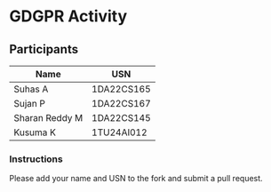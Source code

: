 # GDGPR Activity

## Participants

| Name   | USN        |
|--------|------------|
| Suhas A| 1DA22CS165 |
| Sujan P| 1DA22CS167 |
| Sharan Reddy M| 1DA22CS145|
| Kusuma K| 1TU24AI012 |
### Instructions
Please add your name and USN to the fork and submit a pull request.

